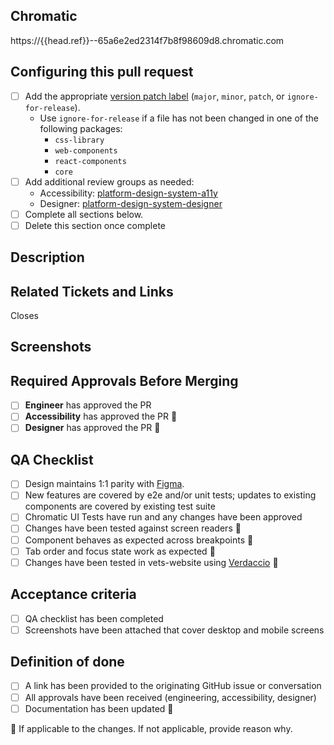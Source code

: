 ## Chromatic
<!-- DO NOT REMOVE - This `{{head.ref}}` is a placeholder for a CI job - it will be updated automatically -->
https://{{head.ref}}--65a6e2ed2314f7b8f98609d8.chromatic.com

## Configuring this pull request
- [ ] Add the appropriate [version patch label](https://github.com/department-of-veterans-affairs/component-library#how-to-choose-a-version-number) (`major`, `minor`, `patch`, or `ignore-for-release`).
    - Use `ignore-for-release` if a file has not been changed in one of the following packages: 
        - `css-library`
        - `web-components`
        - `react-components`
        - `core`
- [ ] Add additional review groups as needed:
    - Accessibility: [platform-design-system-a11y](https://github.com/orgs/department-of-veterans-affairs/teams/platform-design-system-a11y)
    - Designer: [platform-design-system-designer](https://github.com/orgs/department-of-veterans-affairs/teams/platform-design-system-designers)
- [ ] Complete all sections below.
- [ ] Delete this section once complete

<!--
Code Review Guiding Principles and Review Guide for the component-library (internal link):
    https://vfs.atlassian.net/wiki/spaces/DST/pages/3509026855/Code+Review+Guiding+Principles+and+Review+guide+for+the+component-library
-->

## Description

<!-- 
Add a description even if it's just a short summary. Try not to make the reviewer figure out what the PR 
is trying to accomplish and don’t make assumptions about their understanding of the changes.
-->

## Related Tickets and Links

<!-- 
Link to any related issues, PRs, Slack conversations, or anything else relevant to documenting the changes.
-->

Closes <ticket>

## Screenshots

<!-- 
If there are any visual changes, screenshots should be added here.
-->

## Required Approvals Before Merging
- [ ] **Engineer** has approved the PR
- [ ] **Accessibility** has approved the PR 🔅
- [ ] **Designer** has approved the PR 🔅

## QA Checklist
- [ ] Design maintains 1:1 parity with [Figma](https://www.figma.com/files/1499394822283304153/project/105082786?fuid=1192586511403544015). 
- [ ] New features are covered by e2e and/or unit tests; updates to existing components are covered by existing test suite
- [ ] Chromatic UI Tests have run and any changes have been approved
- [ ] Changes have been tested against screen readers 🔅
- [ ] Component behaves as expected across breakpoints 🔅
- [ ] Tab order and focus state work as expected 🔅
- [ ] Changes have been tested in vets-website using [Verdaccio](https://github.com/department-of-veterans-affairs/component-library?tab=readme-ov-file#local-testing-in-vets-website-with-verdaccio) 🔅

## Acceptance criteria
- [ ] QA checklist has been completed
- [ ] Screenshots have been attached that cover desktop and mobile screens

## Definition of done
- [ ] A link has been provided to the originating GitHub issue or conversation
- [ ] All approvals have been received (engineering, accessibility, designer)
- [ ] Documentation has been updated 🔅

🔅 If applicable to the changes. If not applicable, provide reason why.